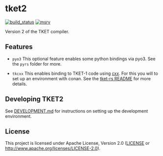 # tket2

[![build_status][]](https://github.com/CQCL-DEV/tket2/actions)
[![msrv][]](https://github.com/CQCL-DEV/tket2)

Version 2 of the TKET compiler.

  [build_status]: https://github.com/CQCL-DEV/hugr/workflows/Continuous%20integration/badge.svg?branch=main
  [msrv]: https://img.shields.io/badge/rust-1.70.0%2B-blue.svg

## Features

- `pyo3`
This optional feature enables some python bindings via pyo3. See the `pyrs` folder for more.

- `tkcxx`
  This enables binding to TKET-1 code using [cxx](https://cxx.rs/). For this you will to set up an environment with conan. See the [tket-rs README](https://github.com/CQCL-DEV/tket-rs#readme) for more details.

## Developing TKET2

See [DEVELOPMENT.md](DEVELOPMENT.md) for instructions on setting up the development environment.

## License

This project is licensed under Apache License, Version 2.0 ([LICENSE][] or http://www.apache.org/licenses/LICENSE-2.0).

  [LICENSE]: LICENCE
